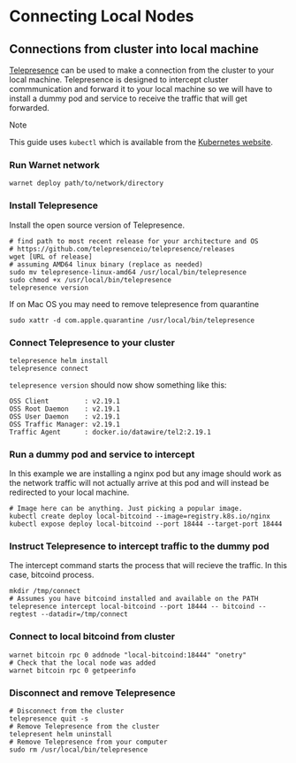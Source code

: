# Connecting Local Nodes

## Connections from cluster into local machine

[Telepresence](https://github.com/telepresenceio/telepresence) can be used to make a connection from the cluster to your local machine. Telepresence is designed to intercept cluster commmunication and forward it to your local machine so we will have to install a dummy pod and service to receive the traffic that will get forwarded.

> [!NOTE]
> This guide uses `kubectl` which is available from the [Kubernetes website](https://kubernetes.io/docs/tasks/tools/).

### Run Warnet network

```shell
warnet deploy path/to/network/directory
```

### Install Telepresence

Install the open source version of Telepresence.

```shell
# find path to most recent release for your architecture and OS
# https://github.com/telepresenceio/telepresence/releases
wget [URL of release]
# assuming AMD64 linux binary (replace as needed)
sudo mv telepresence-linux-amd64 /usr/local/bin/telepresence
sudo chmod +x /usr/local/bin/telepresence
telepresence version
```

If on Mac OS you may need to remove telepresence from quarantine

```shell
sudo xattr -d com.apple.quarantine /usr/local/bin/telepresence
```

### Connect Telepresence to your cluster

```shell
telepresence helm install
telepresence connect
```

`telepresence version` should now show something like this:

```shell
OSS Client         : v2.19.1
OSS Root Daemon    : v2.19.1
OSS User Daemon    : v2.19.1
OSS Traffic Manager: v2.19.1
Traffic Agent      : docker.io/datawire/tel2:2.19.1
```

### Run a dummy pod and service to intercept

In this example we are installing a nginx pod but any image should work as the network traffic will not actually arrive at this pod and will instead be redirected to your local machine.

```shell
# Image here can be anything. Just picking a popular image.
kubectl create deploy local-bitcoind --image=registry.k8s.io/nginx
kubectl expose deploy local-bitcoind --port 18444 --target-port 18444
```

### Instruct Telepresence to intercept traffic to the dummy pod

The intercept command starts the process that will recieve the traffic. In this case, bitcoind process.

```shell
mkdir /tmp/connect
# Assumes you have bitcoind installed and available on the PATH
telepresence intercept local-bitcoind --port 18444 -- bitcoind --regtest --datadir=/tmp/connect
```

### Connect to local bitcoind from cluster

```shell
warnet bitcoin rpc 0 addnode "local-bitcoind:18444" "onetry"
# Check that the local node was added
warnet bitcoin rpc 0 getpeerinfo
```

### Disconnect and remove Telepresence

```shell
# Disconnect from the cluster
telepresence quit -s
# Remove Telepresence from the cluster
telepresent helm uninstall
# Remove Telepresence from your computer
sudo rm /usr/local/bin/telepresence
```
